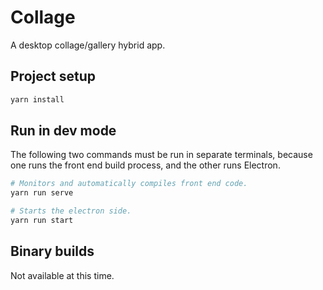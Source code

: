 # Collage
A desktop collage/gallery hybrid app.

## Project setup
```bash
yarn install
```

## Run in dev mode
The following two commands must be run in separate terminals, because one runs the front end build process, and the other runs Electron.

```bash
# Monitors and automatically compiles front end code.
yarn run serve

# Starts the electron side.
yarn run start
```

## Binary builds
Not available at this time.

